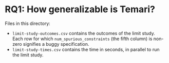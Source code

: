 # RQ1: How generalizable is Temari?

Files in this directory:
- `limit-study-outcomes.csv` contains the outcomes of the limit study. Each row for which `num_spurious_constraints` (the fifth column) is non-zero signifies a buggy specification.
- `limit-study-times.csv` contains the time in seconds, in parallel to run the limit study.
